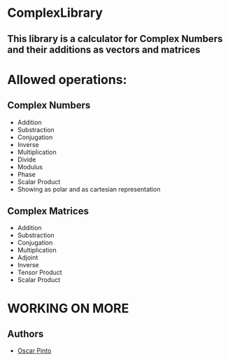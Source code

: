 # ComplexLibrary

## This library is a calculator for Complex Numbers and their additions as vectors and matrices

# Allowed operations:

## Complex Numbers

- Addition
- Substraction
- Conjugation
- Inverse
- Multiplication
- Divide
- Modulus
- Phase
- Scalar Product
- Showing as polar and as cartesian representation

## Complex Matrices

- Addition
- Substraction
- Conjugation
- Multiplication
- Adjoint
- Inverse
- Tensor Product
- Scalar Product

# WORKING ON MORE


## Authors
- [Oscar Pinto](https://github.com/TheBaphomet666)
